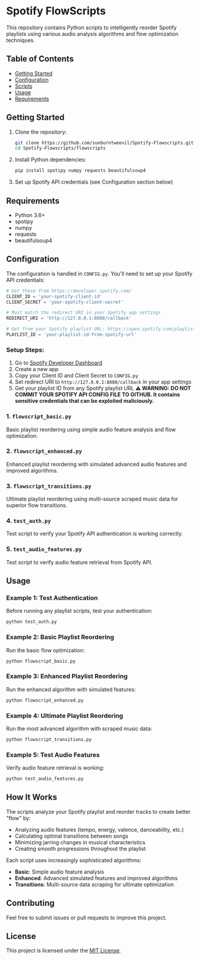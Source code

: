 # Spotify FlowScripts

This repository contains Python scripts to intelligently reorder Spotify playlists using various audio analysis algorithms and flow optimization techniques.

## Table of Contents
- [Getting Started](#getting-started)
- [Configuration](#configuration)
- [Scripts](#scripts)
- [Usage](#usage)
- [Requirements](#requirements)

## Getting Started

1. Clone the repository:
    ```bash
    git clone https://github.com/sunburntweevil/Spotify-Flowscripts.git
    cd Spotify-Flowscripts/flowscripts
    ```

2. Install Python dependencies:
    ```bash
    pip install spotipy numpy requests beautifulsoup4
    ```

3. Set up Spotify API credentials (see Configuration section below)

## Requirements

- Python 3.6+
- spotipy
- numpy
- requests
- beautifulsoup4

## Configuration

The configuration is handled in `CONFIG.py`. You'll need to set up your Spotify API credentials:

```python
# Get these from https://developer.spotify.com/
CLIENT_ID = 'your-spotify-client-id'
CLIENT_SECRET = 'your-spotify-client-secret'

# Must match the redirect URI in your Spotify app settings
REDIRECT_URI = 'http://127.0.0.1:8888/callback'

# Get from your Spotify playlist URL: https://open.spotify.com/playlist/[PLAYLIST_ID]
PLAYLIST_ID = 'your-playlist-id-from-spotify-url'
```

### Setup Steps:
1. Go to [Spotify Developer Dashboard](https://developer.spotify.com/)
2. Create a new app
3. Copy your Client ID and Client Secret to `CONFIG.py`
4. Set redirect URI to `http://127.0.0.1:8888/callback` in your app settings
5. Get your playlist ID from any Spotify playlist URL
**⚠ WARNING: DO NOT COMMIT YOUR SPOTIFY API CONFIG FILE TO GITHUB. It contains sensitive credentials that can be exploited maliciously.**

### 1. `flowscript_basic.py`
Basic playlist reordering using simple audio feature analysis and flow optimization.

### 2. `flowscript_enhanced.py`
Enhanced playlist reordering with simulated advanced audio features and improved algorithms.

### 3. `flowscript_transitions.py`
Ultimate playlist reordering using multi-source scraped music data for superior flow transitions.

### 4. `test_auth.py`
Test script to verify your Spotify API authentication is working correctly.

### 5. `test_audio_features.py`
Test script to verify audio feature retrieval from Spotify API.

## Usage

### Example 1: Test Authentication
Before running any playlist scripts, test your authentication:
```bash
python test_auth.py
```

### Example 2: Basic Playlist Reordering
Run the basic flow optimization:
```bash
python flowscript_basic.py
```

### Example 3: Enhanced Playlist Reordering
Run the enhanced algorithm with simulated features:
```bash
python flowscript_enhanced.py
```

### Example 4: Ultimate Playlist Reordering
Run the most advanced algorithm with scraped music data:
```bash
python flowscript_transitions.py
```

### Example 5: Test Audio Features
Verify audio feature retrieval is working:
```bash
python test_audio_features.py
```

## How It Works

The scripts analyze your Spotify playlist and reorder tracks to create better "flow" by:
- Analyzing audio features (tempo, energy, valence, danceability, etc.)
- Calculating optimal transitions between songs
- Minimizing jarring changes in musical characteristics
- Creating smooth progressions throughout the playlist

Each script uses increasingly sophisticated algorithms:
- **Basic**: Simple audio feature analysis
- **Enhanced**: Advanced simulated features and improved algorithms  
- **Transitions**: Multi-source data scraping for ultimate optimization

## Contributing

Feel free to submit issues or pull requests to improve this project.

## License

This project is licensed under the [MIT License](LICENSE).